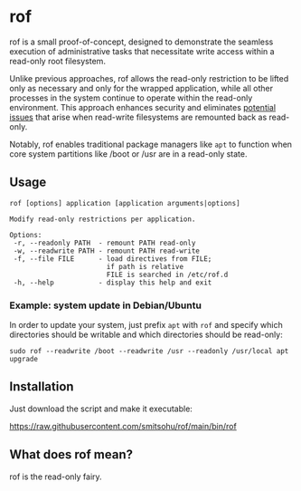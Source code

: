 # rof

rof is a small proof-of-concept, designed to demonstrate the seamless execution of administrative tasks that necessitate write access within a read-only root filesystem.

Unlike previous approaches, rof allows the read-only restriction to be lifted only as necessary and only for the wrapped application, while all other processes in the system continue to operate within the read-only environment. This approach enhances security and eliminates [potential][2] [issues][1] that arise when read-write filesystems are remounted back as read-only.

Notably, rof enables traditional package managers like `apt` to function when core system partitions like /boot or /usr are in a read-only state.

[1]: https://archive.is/49UnK
[2]: https://archive.is/0g5RJ

## Usage
```
rof [options] application [application arguments|options]

Modify read-only restrictions per application.

Options:
 -r, --readonly PATH  - remount PATH read-only
 -w, --readwrite PATH - remount PATH read-write
 -f, --file FILE      - load directives from FILE;
                        if path is relative
                        FILE is searched in /etc/rof.d
 -h, --help           - display this help and exit
```

### Example: system update in Debian/Ubuntu

In order to update your system, just prefix `apt` with `rof` and specify which directories should be writable and which directories should be read-only:

`sudo rof --readwrite /boot --readwrite /usr --readonly /usr/local apt upgrade`

## Installation
Just download the script and make it executable:

https://raw.githubusercontent.com/smitsohu/rof/main/bin/rof

## What does rof mean?

rof is the read-only fairy.
